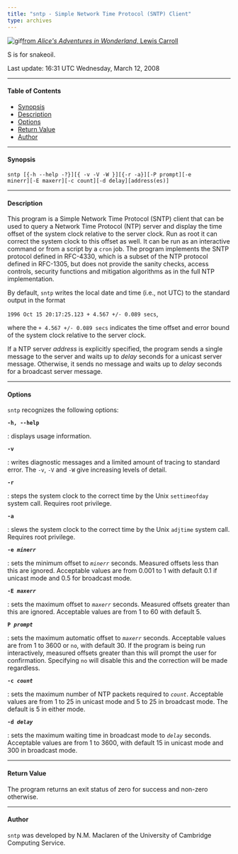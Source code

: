 ```yaml
---
title: "sntp - Simple Network Time Protocol (SNTP) Client"
type: archives
---
```


![gif](/archives/pic/dogsnake.gif)[from _Alice's Adventures in Wonderland_, Lewis Carroll](/reflib/pictures/)

S is for snakeoil.

Last update: 16:31 UTC Wednesday, March 12, 2008

* * *

#### Table of Contents

* [Synopsis](/archives/4.2.6-series/sntp/#synopsis)
* [Description](/archives/4.2.6-series/sntp/#description)
* [Options](/archives/4.2.6-series/sntp/#options)
* [Return Value](/archives/4.2.6-series/sntp/#return-value)
* [Author](/archives/4.2.6-series/sntp/#author)

* * *

#### Synopsis

<code>sntp [{-h --help -?}][{ -v -V -W }][{-r -a}][-P prompt][-e minerr][-E maxerr][-c count][-d delay][address(es)]</code>

* * *

#### Description

This program is a Simple Network Time Protocol (SNTP) client that can be used to query a Network Time Protocol (NTP) server and display the time offset of the system clock relative to the server clock. Run as root it can correct the system clock to this offset as well. It can be run as an interactive command or from a script by a <code>cron</code> job. The program implements the SNTP protocol defined in RFC-4330, which is a subset of the NTP protocol defined in RFC-1305, but does not provide the sanity checks, access controls, security functions and mitigation algorithms as in the full NTP implementation.

By default, <code>sntp</code> writes the local date and time (i.e., not UTC) to the standard output in the format

`1996 Oct 15 20:17:25.123 + 4.567 +/- 0.089 secs`,

where the <code>+ 4.567 +/- 0.089 secs</code> indicates the time offset and error bound of the system clock relative to the server clock.

If a NTP server _address_ is explicitly specified, the program sends a single message to the server and waits up to _delay_ seconds for a unicast server message. Otherwise, it sends no message and waits up to _delay_ seconds for a broadcast server message.

* * *

#### Options

<code>sntp</code> recognizes the following options:

<code>**-h, -\-help**</code>

: displays usage information.

<code>**-v**</code>

: writes diagnostic messages and a limited amount of tracing to standard error. The <code>-v</code>, <code>-V</code> and <code>-W</code> give increasing levels of detail. 

<code>**-r**</code>

: steps the system clock to the correct time by the Unix <code>settimeofday</code> system call. Requires root privilege. 

<code>**-a**</code>

: slews the system clock to the correct time by the Unix <code>adjtime</code> system call. Requires root privilege.

<code>**-e _minerr_**</code>

: sets the minimum offset to <code>_minerr_</code> seconds. Measured offsets less than this are ignored. Acceptable values are from 0.001 to 1 with default 0.1 if unicast mode and 0.5 for broadcast mode.

<code>**-E _maxerr_**</code>

: sets the maximum offset to <code>_maxerr_</code> seconds. Measured offsets greater than this are ignored. Acceptable values are from 1 to 60 with default 5.

<code>**P _prompt_**</code>

: sets the maximum automatic offset to <code>_maxerr_</code> seconds. Acceptable values are from 1 to 3600 or <code>no</code>, with default 30. If the program is being run interactively, measured offsets greater than this will prompt the user for confirmation. Specifying <code>no</code> will disable this and the correction will be made regardless.

<code>**-c _count_**</code>

: sets the maximum number of NTP packets required to <code>_count_</code>. Acceptable values are from 1 to 25 in unicast mode and 5 to 25 in broadcast mode. The default is 5 in either mode. 

<code>**-d _delay_**</code>

: sets the maximum waiting time in broadcast mode to <code>_delay_</code> seconds. Acceptable values are from 1 to 3600, with default 15 in unicast mode and 300 in broadcast mode.

* * *

#### Return Value

The program returns an exit status of zero for success and non-zero otherwise.

* * *

#### Author

<code>sntp</code> was developed by N.M. Maclaren of the University of Cambridge Computing Service.